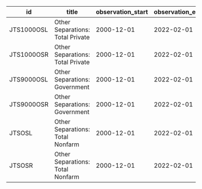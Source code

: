 | id         | title                            | observation_start   | observation_end   |
|------------|----------------------------------|---------------------|-------------------|
| JTS1000OSL | Other Separations: Total Private | 2000-12-01          | 2022-02-01        |
| JTS1000OSR | Other Separations: Total Private | 2000-12-01          | 2022-02-01        |
| JTS9000OSL | Other Separations: Government    | 2000-12-01          | 2022-02-01        |
| JTS9000OSR | Other Separations: Government    | 2000-12-01          | 2022-02-01        |
| JTSOSL     | Other Separations: Total Nonfarm | 2000-12-01          | 2022-02-01        |
| JTSOSR     | Other Separations: Total Nonfarm | 2000-12-01          | 2022-02-01        |